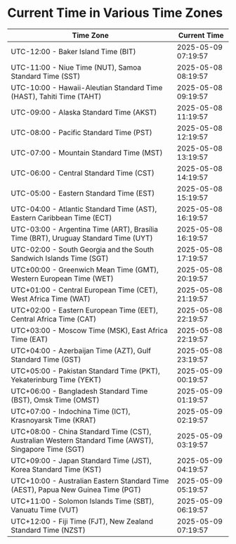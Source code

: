 # Current Time in Various Time Zones

| Time Zone | Current Time |
|-----------|--------------|
| UTC-12:00 - Baker Island Time (BIT) | 2025-05-09 07:19:57 |
| UTC-11:00 - Niue Time (NUT), Samoa Standard Time (SST) | 2025-05-08 08:19:57 |
| UTC-10:00 - Hawaii-Aleutian Standard Time (HAST), Tahiti Time (TAHT) | 2025-05-08 09:19:57 |
| UTC-09:00 - Alaska Standard Time (AKST) | 2025-05-08 11:19:57 |
| UTC-08:00 - Pacific Standard Time (PST) | 2025-05-08 12:19:57 |
| UTC-07:00 - Mountain Standard Time (MST) | 2025-05-08 13:19:57 |
| UTC-06:00 - Central Standard Time (CST) | 2025-05-08 14:19:57 |
| UTC-05:00 - Eastern Standard Time (EST) | 2025-05-08 15:19:57 |
| UTC-04:00 - Atlantic Standard Time (AST), Eastern Caribbean Time (ECT) | 2025-05-08 16:19:57 |
| UTC-03:00 - Argentina Time (ART), Brasília Time (BRT), Uruguay Standard Time (UYT) | 2025-05-08 16:19:57 |
| UTC-02:00 - South Georgia and the South Sandwich Islands Time (SGT) | 2025-05-08 17:19:57 |
| UTC±00:00 - Greenwich Mean Time (GMT), Western European Time (WET) | 2025-05-08 20:19:57 |
| UTC+01:00 - Central European Time (CET), West Africa Time (WAT) | 2025-05-08 21:19:57 |
| UTC+02:00 - Eastern European Time (EET), Central Africa Time (CAT) | 2025-05-08 22:19:57 |
| UTC+03:00 - Moscow Time (MSK), East Africa Time (EAT) | 2025-05-08 22:19:57 |
| UTC+04:00 - Azerbaijan Time (AZT), Gulf Standard Time (GST) | 2025-05-08 23:19:57 |
| UTC+05:00 - Pakistan Standard Time (PKT), Yekaterinburg Time (YEKT) | 2025-05-09 00:19:57 |
| UTC+06:00 - Bangladesh Standard Time (BST), Omsk Time (OMST) | 2025-05-09 01:19:57 |
| UTC+07:00 - Indochina Time (ICT), Krasnoyarsk Time (KRAT) | 2025-05-09 02:19:57 |
| UTC+08:00 - China Standard Time (CST), Australian Western Standard Time (AWST), Singapore Time (SGT) | 2025-05-09 03:19:57 |
| UTC+09:00 - Japan Standard Time (JST), Korea Standard Time (KST) | 2025-05-09 04:19:57 |
| UTC+10:00 - Australian Eastern Standard Time (AEST), Papua New Guinea Time (PGT) | 2025-05-09 05:19:57 |
| UTC+11:00 - Solomon Islands Time (SBT), Vanuatu Time (VUT) | 2025-05-09 06:19:57 |
| UTC+12:00 - Fiji Time (FJT), New Zealand Standard Time (NZST) | 2025-05-09 07:19:57 |

